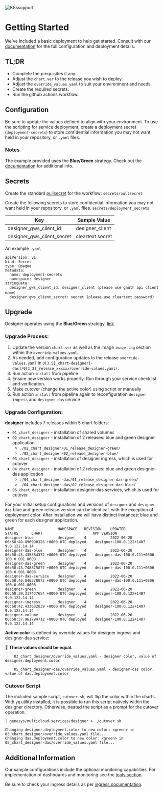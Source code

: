 ![K8ssupport](https://badgen.net/badge/supported%20K8s%20release/1.22/cyan)

# Getting Started
We've included a basic deployment to help get started.
Consult with our [documentation](https://all.docs.genesys.com/DES/Current/DESPEGuide/Overview) for the full configuration and deployment details.

## TL;DR
- Complete the prequisites if any.
- Adjust the `chart.ver` to the release you wish to deploy.
- Adjust the `override_values.yaml` to suit your environment and needs.
- Create the required secrets.
- Run the github actions workflow.

## Configuration

Be sure to update the values defined to align with your environment.
To use the scripting for service deployment, create a deployment secret (`deployment-secrets`) to store confidential information you may not want held in your repository, or `.yaml` files. 
### Notes
The example provided uses the **Blue/Green** strategy. Check out the [documentation](https://all.docs.genesys.com/DES/Current/DESPEGuide/Upgrade) for additional info.

## Secrets 
Create the standard [pullsecret](../#-considerations) for the workflow: 
`secrets/pullsecret`

Create the following secrets to store confidential information you may not want held in your repository, or `.yaml` files. 
`secrets/deployment_secrets`

|Key|Sample Value|
|-|-|
designer_gws_client_id| designer_client
designer_gws_client_secret| cleartext secret

An example `.yaml`
```
apiVersion: v1
kind: Secret
type: Opaque
metadata:
  name: deployment-secrets
  namespace: designer
stringData:
  designer_gws_client_id: designer_client (please use gauth api client name）
  designer_gws_client_secret: secret (please use cleartext password)
```

## Upgrade

Designer operates using the **Blue/Green** strategy. [link](https://all.docs.genesys.com/DES/Current/DESPEGuide/Upgrade)

### Upgrade Process:

1. Update the version `chart.ver` as well as the image `image.tag` section within the `override-values.yaml`.
2. As needed, add configuration updates to the release `override-values.yaml` in `0[3,5]_chart-designer[-das]/0[1,2]_release_xxxxxx/override-values.yaml/`.
3. Run action `install` from pipeline
4. Ensure new version works properly. Run through your service checklist and verification.
5. Make cutover (change the active color) using script or manually
6. Run action `install` from pipeline again to reconfiguration `designer ingress` and `designer-das` service


### Upgrade Configuration:
**designer** includes 7 releases within 5 chart folders:

- `01_chart_designer` - installation of shared volumes
- `02_chart_designer` - installation of 2 releases: blue and green designer application
  - `./02_chart_designer/01_release_designer-green/`
  - `./02_chart_designer/02_release_designer-blue/`
- `03_chart_designer` - installation of designer ingress, which is used for cutover
- `04_chart_designer` - installation of 2 releases: blue and green designer-das application
    - `./04_chart_designer-das/01_release_designer-das-green/`
    - `./04_chart_designer-das/02_release_designer-das-blue/`
- `05_chart_designer` - installation designer-das services, which is used for cutover


For your initial setup configurations and versions of `designer` and `designer-das` blue and green release version can be identical, with the exception of deployment color. 
After installation we will have distinct instances: blue and green for each designer application.
```
NAME                	NAMESPACE	REVISION	UPDATED                                	STATUS  	CHART                      	APP VERSION  
designer-blue       	designer 	4       	2022-06-20 06:58:40.896990126 +0000 UTC	deployed	designer-100.0.122+1407    	9.0.122.14.14
designer-das-blue   	designer 	4       	2022-06-20 06:58:45.435584372 +0000 UTC	deployed	designer-das-100.0.111+0806	100.0.001.0008 
designer-das-green  	designer 	4       	2022-06-20 06:58:43.748875877 +0000 UTC	deployed	designer-das-100.0.111+0806	100.0.001.0008 
designer-das-service	designer 	4       	2022-06-20 06:58:46.846578072 +0000 UTC	deployed	designer-das-100.0.111+0806	100.0.001.0008 
designer-green      	designer 	4       	2022-06-20 06:58:39.317437654 +0000 UTC	deployed	designer-100.0.122+1407    	9.0.122.14.14
designer-ingress    	designer 	4       	2022-06-20 06:58:42.433632839 +0000 UTC	deployed	designer-100.0.122+1407    	9.0.122.14.14
designer-volume     	designer 	4       	2022-06-20 06:58:37.961794712 +0000 UTC deployed	designer-100.0.122+1407    	9.0.122.14.14
```

**Active color** is defined by override values for designer ingress and designer-das service:

:memo: **These values should be equal.** 

```
    03_chart_designer/override_values.yaml - designer color, value of designer.deployment.color

    05_chart_designer-das/override_values.yaml - designer-das color, value of das.deployment.color
```

### Cutover Script

The included sample script, `cutover.sh`, will flip the color within the charts. 
With `yq` utility installed, it is possible to run this script natively within the designer directory. 
Otherwise, treated the script as a prompt for the cutover operation.
```
| genesys/multicloud-services/designer > ./cutover.sh

Changing designer.deployment.color to new color: <green> in 03_chart_designer/override_values.yaml file...
Changing das.deployment.color to new color: <green> in 05_chart_designer-das/override_values.yaml file...
```


## Additional Information

Our sample configurations include the optional monitoring capabilities. For implementation of dashboards and monitoring see the [tools section](/tools).

Be sure to check your ingress details as per [ingress documentation](/doc/ingress.md).
